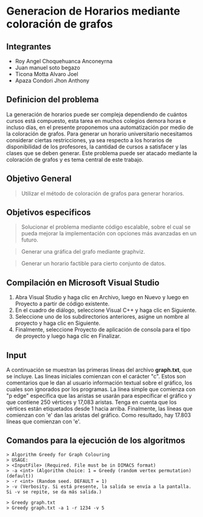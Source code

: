 # Generacion de Horarios mediante coloración de grafos

## Integrantes

* Roy Angel Choquehuanca Anconeyrna
* Juan manuel soto begazo	
* Ticona Motta Alvaro Joel
* Apaza Condori Jhon Anthony

## Definicion del problema

La generación de horarios puede ser compleja dependiendo de cuántos cursos está compuesto, esta tarea en muchos colegios demora horas e incluso días, en el presente proponemos una automatización por medio de la coloración de grafos.
Para generar un horario universitario necesitamos considerar ciertas restricciones, ya sea respecto a los horarios de disponibilidad de los profesores, la cantidad de cursos a satisfacer y las clases que se deben generar. Este problema puede ser atacado mediante la coloración de grafos y es tema central de este trabajo. 

## Objetivo General

> Utilizar el método de coloración de grafos para generar horarios.

## Objetivos especificos

> Solucionar el problema mediante código escalable, sobre el cual se pueda mejorar la implementación con opciones más avanzadas en un futuro.

> Generar una gráfica del grafo mediante graphviz.

> Generar un horario factible para cierto conjunto de datos.

## Compilación en Microsoft Visual Studio
1. Abra Visual Studio y haga clic en Archivo, luego en Nuevo y luego en Proyecto a partir de código existente.
2. En el cuadro de diálogo, seleccione Visual C++ y haga clic en Siguiente.
3. Seleccione uno de los subdirectorios anteriores, asigne un nombre al proyecto y haga clic en Siguiente.
4. Finalmente, seleccione Proyecto de aplicación de consola para el tipo de proyecto y luego haga clic en Finalizar.

## Input
A continuación se muestran las primeras líneas del archivo **graph.txt**, que se incluye. Las líneas iniciales
comienzan con el carácter "c". Estos son comentarios que le dan al usuario información textual sobre el gráfico, los cuales son ignorados por los
programas. La línea simple que comienza con "p edge" especifica que las aristas se usarán para especificar el gráfico y que contiene 250 vértices y
17,083 aristas. Tenga en cuenta que los vértices están etiquetados desde 1 hacia arriba. Finalmente, las líneas que comienzan con 'e' dan las aristas
del gráfico. Como resultado, hay 17.803 líneas que comienzan con 'e'.

## Comandos para la ejecución de los algoritmos

```
> Algorithm Greedy for Graph Colouring
> USAGE:
> <InputFile> (Required. File must be in DIMACS format)
> -a <int> (Algorithm choice: 1 = Greedy (random vertex permutation) (default))
> -r <int> (Random seed. DEFAULT = 1)
> -v (Verbosity. Si está presente, la salida se envía a la pantalla. Si -v se repite, se da más salida.)

> Greedy graph.txt
> Greedy graph.txt -a 1 -r 1234 -v 5
```
